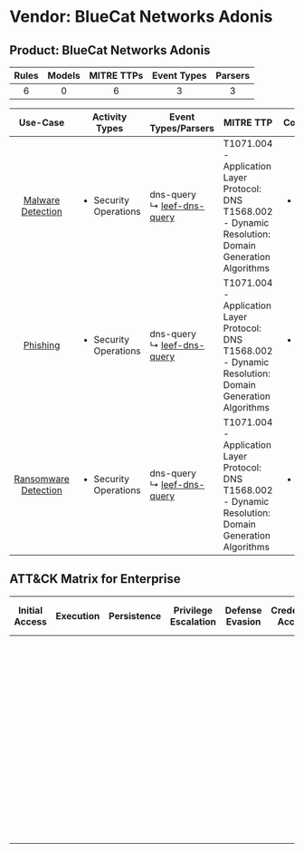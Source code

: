 Vendor: BlueCat Networks Adonis
===============================
Product: BlueCat Networks Adonis
--------------------------------
| Rules | Models | MITRE TTPs | Event Types | Parsers |
|:-----:|:------:|:----------:|:-----------:|:-------:|
|   6   |   0    |     6      |      3      |    3    |

|                              Use-Case                               | Activity Types                        | Event Types/Parsers                                                               | MITRE TTP                                                                                                       | Content                   |
|:-------------------------------------------------------------------:| ------------------------------------- | --------------------------------------------------------------------------------- | --------------------------------------------------------------------------------------------------------------- | ------------------------- |
|    [Malware Detection](../UseCases/usecase_malware_detection.md)    | <ul><li>Security Operations</li></ul> |  dns-query<br> ↳ [leef-dns-query](../Parsers/parserContent_leef-dns-query.md)<br> | T1071.004 - Application Layer Protocol: DNS<br>T1568.002 - Dynamic Resolution: Domain Generation Algorithms<br> | <ul><li>2 Rules</li></ul> |
|             [Phishing](../UseCases/usecase_phishing.md)             | <ul><li>Security Operations</li></ul> |  dns-query<br> ↳ [leef-dns-query](../Parsers/parserContent_leef-dns-query.md)<br> | T1071.004 - Application Layer Protocol: DNS<br>T1568.002 - Dynamic Resolution: Domain Generation Algorithms<br> | <ul><li>2 Rules</li></ul> |
| [Ransomware Detection](../UseCases/usecase_ransomware_detection.md) | <ul><li>Security Operations</li></ul> |  dns-query<br> ↳ [leef-dns-query](../Parsers/parserContent_leef-dns-query.md)<br> | T1071.004 - Application Layer Protocol: DNS<br>T1568.002 - Dynamic Resolution: Domain Generation Algorithms<br> | <ul><li>2 Rules</li></ul> |

ATT&CK Matrix for Enterprise
----------------------------
| Initial Access | Execution | Persistence | Privilege Escalation | Defense Evasion | Credential Access | Discovery | Lateral Movement | Collection | Command and Control                                                                                                                                                                                                                                                                                                                                     | Exfiltration | Impact |
| -------------- | --------- | ----------- | -------------------- | --------------- | ----------------- | --------- | ---------------- | ---------- | ------------------------------------------------------------------------------------------------------------------------------------------------------------------------------------------------------------------------------------------------------------------------------------------------------------------------------------------------------- | ------------ | ------ |
|                |           |             |                      |                 |                   |           |                  |            | [Application Layer Protocol: DNS](https://attack.mitre.org/techniques/T1071/004)<br><br>[Dynamic Resolution](https://attack.mitre.org/techniques/T1568)<br><br>[Dynamic Resolution: Domain Generation Algorithms](https://attack.mitre.org/techniques/T1568/002)<br><br>[Application Layer Protocol](https://attack.mitre.org/techniques/T1071)<br><br> |              |        |